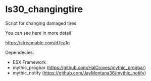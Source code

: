 # ls30_changingtire
Script for changing damaged tires



You can see here in more detail

https://streamable.com/d7ea1n

Dependecies:
 - ESX Framework
 - mythic_progbar (https://github.com/HalCroves/mythic_progbar)
- mythic_notify (https://github.com/JayMontana36/mythic_notify)

